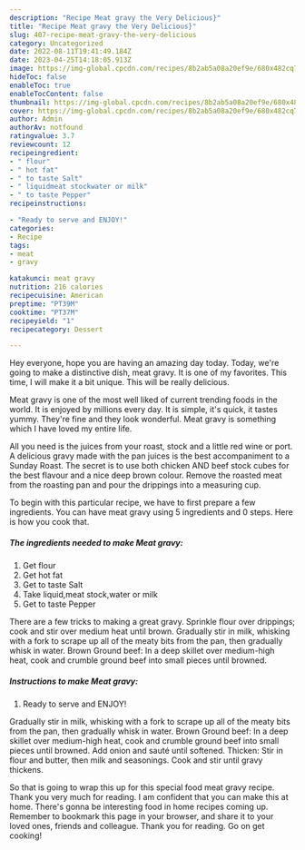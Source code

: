 ```yaml
---
description: "Recipe Meat gravy the Very Delicious}"
title: "Recipe Meat gravy the Very Delicious}"
slug: 407-recipe-meat-gravy-the-very-delicious
category: Uncategorized
date: 2022-08-11T19:41:49.184Z
date: 2023-04-25T14:18:05.913Z
image: https://img-global.cpcdn.com/recipes/8b2ab5a08a20ef9e/680x482cq70/meat-gravy-recipe-main-photo.jpg
hideToc: false
enableToc: true
enableTocContent: false
thumbnail: https://img-global.cpcdn.com/recipes/8b2ab5a08a20ef9e/680x482cq70/meat-gravy-recipe-main-photo.jpg
cover: https://img-global.cpcdn.com/recipes/8b2ab5a08a20ef9e/680x482cq70/meat-gravy-recipe-main-photo.jpg
author: Admin
authorAv: notfound
ratingvalue: 3.7
reviewcount: 12
recipeingredient:
- " flour"
- " hot fat"
- " to taste Salt"
- " liquidmeat stockwater or milk"
- " to taste Pepper"
recipeinstructions:

- "Ready to serve and ENJOY!"
categories:
- Recipe
tags:
- meat
- gravy

katakunci: meat gravy 
nutrition: 216 calories
recipecuisine: American
preptime: "PT39M"
cooktime: "PT37M"
recipeyield: "1"
recipecategory: Dessert

---
```



Hey everyone, hope you are having an amazing day today. Today, we're going to make a distinctive dish, meat gravy. It is one of my favorites. This time, I will make it a bit unique. This will be really delicious.

Meat gravy is one of the most well liked of current trending foods in the world. It is enjoyed by millions every day. It is simple, it's quick, it tastes yummy. They're fine and they look wonderful. Meat gravy is something which I have loved my entire life.

All you need is the juices from your roast, stock and a little red wine or port. A delicious gravy made with the pan juices is the best accompaniment to a Sunday Roast. The secret is to use both chicken AND beef stock cubes for the best flavour and a nice deep brown colour. Remove the roasted meat from the roasting pan and pour the drippings into a measuring cup.


To begin with this particular recipe, we have to first prepare a few ingredients. You can have meat gravy using 5 ingredients and 0 steps. Here is how you cook that.

<!--inarticleads1-->

##### The ingredients needed to make Meat gravy:

1. Get  flour
1. Get  hot fat
1. Get  to taste Salt
1. Take  liquid,meat stock,water or milk
1. Get  to taste Pepper


There are a few tricks to making a great gravy. Sprinkle flour over drippings; cook and stir over medium heat until brown. Gradually stir in milk, whisking with a fork to scrape up all of the meaty bits from the pan, then gradually whisk in water. Brown Ground beef: In a deep skillet over medium-high heat, cook and crumble ground beef into small pieces until browned. 

<!--inarticleads2-->

##### Instructions to make Meat gravy:


1. Ready to serve and ENJOY!

Gradually stir in milk, whisking with a fork to scrape up all of the meaty bits from the pan, then gradually whisk in water. Brown Ground beef: In a deep skillet over medium-high heat, cook and crumble ground beef into small pieces until browned. Add onion and sauté until softened. Thicken: Stir in flour and butter, then milk and seasonings. Cook and stir until gravy thickens. 

So that is going to wrap this up for this special food meat gravy recipe. Thank you very much for reading. I am confident that you can make this at home. There's gonna be interesting food in home recipes coming up. Remember to bookmark this page in your browser, and share it to your loved ones, friends and colleague. Thank you for reading. Go on get cooking!
